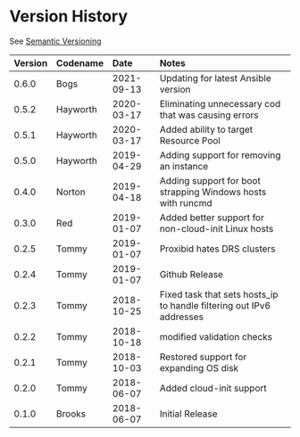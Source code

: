 # Version History

See [Semantic Versioning](http://semver.org/spec/v2.0.0.html)

|Version|Codename|Date      |Notes                                                               |
|:------|:-------|:---------|:-------------------------------------------------------------------|
|0.6.0  |Bogs    |2021-09-13|Updating for latest Ansible version|
|0.5.2  |Hayworth|2020-03-17|Eliminating unnecessary cod that was causing errors|
|0.5.1  |Hayworth|2020-03-17|Added ability to target Resource Pool|
|0.5.0  |Hayworth|2019-04-29|Adding support for removing an instance                             |
|0.4.0  |Norton  |2019-04-18|Adding support for boot strapping Windows hosts with runcmd         |
|0.3.0  |Red     |2019-01-07|Added better support for non-cloud-init Linux hosts                 |
|0.2.5  |Tommy   |2019-01-07|Proxibid hates DRS clusters                                         |
|0.2.4  |Tommy   |2019-01-07|Github Release                                                      |
|0.2.3  |Tommy   |2018-10-25|Fixed task that sets hosts_ip to handle filtering out IPv6 addresses|
|0.2.2  |Tommy   |2018-10-18|modified validation checks                                          |
|0.2.1  |Tommy   |2018-10-03|Restored support for expanding OS disk                              |
|0.2.0  |Tommy   |2018-06-07|Added cloud-init support                                            |
|0.1.0  |Brooks  |2018-06-07|Initial Release                                                     |
